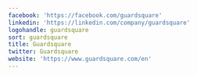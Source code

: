 ```yaml
---
facebook: 'https://facebook.com/guardsquare'
linkedin: 'https://linkedin.com/company/guardsquare'
logohandle: guardsquare
sort: guardsquare
title: Guardsquare
twitter: Guardsquare
website: 'https://www.guardsquare.com/en'
---
```

